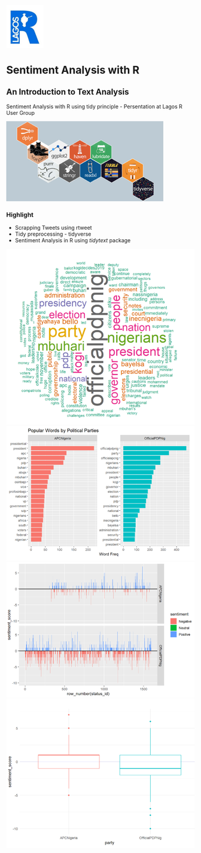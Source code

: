 <img src="images/LagosRUG.jpeg" width = "100">

# Sentiment Analysis with R 
## An Introduction to Text Analysis

Sentiment Analysis with R using tidy principle - Persentation at Lagos R User Group 

<img src="images/tidyverse.jpg" width = "420">

### Highlight
- Scrapping Tweets using rtweet
- Tidy preprocessing - tidyverse
- Sentiment Analysis in R using _tidytext_ package


<img src="images/worldcloud.png">
<br>
<img src="images/wordfreq.png">
<br>
<img src="images/sentiplot.PNG">
<br>
<img src="images/boxplot.PNG">
